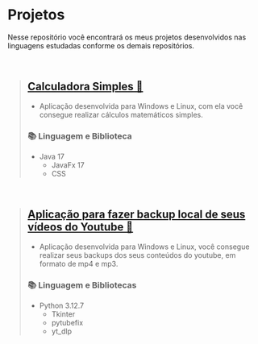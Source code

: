 # Projetos 


Nesse repositório você encontrará os meus projetos desenvolvidos nas linguagens estudadas conforme os demais repositórios.

<br>


> ##  [Calculadora Simples 🧮](https://github.com/igormanoels/.Meus-Projetos/tree/main/01%20-%20Calculadora)
> - Aplicação desenvolvida para Windows e Linux, com ela você consegue realizar cálculos matemáticos simples.
> ### 📚 Linguagem e Biblioteca
> - Java 17
>   - JavaFx 17
>   - CSS

<br>


> ##  [Aplicação para fazer backup local de seus vídeos do Youtube 📼](https://github.com/igormanoels/.Meus-Projetos/tree/main/02%20-%20YTDownload)
> - Aplicação desenvolvida para Windows e Linux, você consegue realizar seus backups dos seus conteúdos do youtube, em formato de mp4 e mp3.
> ### 📚 Linguagem e Bibliotecas
> - Python 3.12.7
>   - Tkinter
>   - pytubefix
>   - yt_dlp




<!--
> [!NOTE]
> Useful information that users should know, even when skimming content.

> [!TIP]
> Helpful advice for doing things better or more easily.

> [!IMPORTANT]
> Key information users need to know to achieve their goal.

> [!WARNING]
> Urgent info that needs immediate user attention to avoid problems.

> [!CAUTION]
> Advises about risks or negative outcomes of certain actions.
-->





